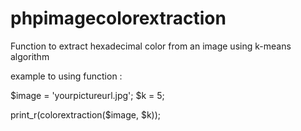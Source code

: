 # phpimagecolorextraction
Function to extract hexadecimal color from an image using k-means algorithm


example to using function :

$image = 'yourpictureurl.jpg';
$k = 5;

print_r(colorextraction($image, $k));
